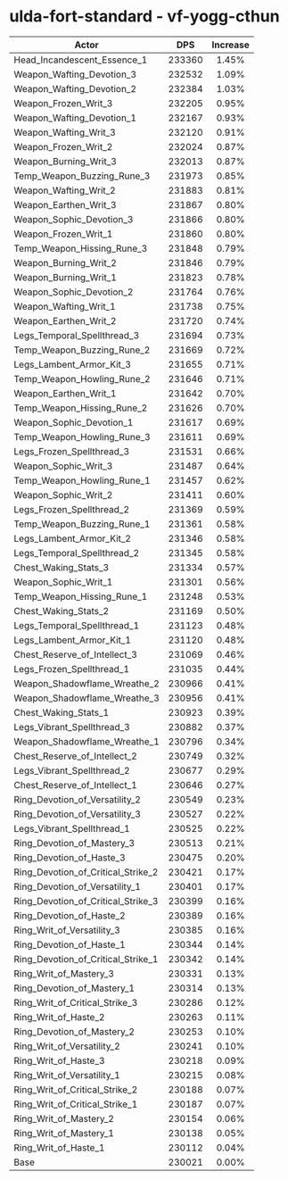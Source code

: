 # ulda-fort-standard - vf-yogg-cthun
| Actor | DPS | Increase |
|---|:---:|:---:|
|Head_Incandescent_Essence_1|233360|1.45%|
|Weapon_Wafting_Devotion_3|232532|1.09%|
|Weapon_Wafting_Devotion_2|232384|1.03%|
|Weapon_Frozen_Writ_3|232205|0.95%|
|Weapon_Wafting_Devotion_1|232167|0.93%|
|Weapon_Wafting_Writ_3|232120|0.91%|
|Weapon_Frozen_Writ_2|232024|0.87%|
|Weapon_Burning_Writ_3|232013|0.87%|
|Temp_Weapon_Buzzing_Rune_3|231973|0.85%|
|Weapon_Wafting_Writ_2|231883|0.81%|
|Weapon_Earthen_Writ_3|231867|0.80%|
|Weapon_Sophic_Devotion_3|231866|0.80%|
|Weapon_Frozen_Writ_1|231860|0.80%|
|Temp_Weapon_Hissing_Rune_3|231848|0.79%|
|Weapon_Burning_Writ_2|231846|0.79%|
|Weapon_Burning_Writ_1|231823|0.78%|
|Weapon_Sophic_Devotion_2|231764|0.76%|
|Weapon_Wafting_Writ_1|231738|0.75%|
|Weapon_Earthen_Writ_2|231720|0.74%|
|Legs_Temporal_Spellthread_3|231694|0.73%|
|Temp_Weapon_Buzzing_Rune_2|231669|0.72%|
|Legs_Lambent_Armor_Kit_3|231655|0.71%|
|Temp_Weapon_Howling_Rune_2|231646|0.71%|
|Weapon_Earthen_Writ_1|231642|0.70%|
|Temp_Weapon_Hissing_Rune_2|231626|0.70%|
|Weapon_Sophic_Devotion_1|231617|0.69%|
|Temp_Weapon_Howling_Rune_3|231611|0.69%|
|Legs_Frozen_Spellthread_3|231531|0.66%|
|Weapon_Sophic_Writ_3|231487|0.64%|
|Temp_Weapon_Howling_Rune_1|231457|0.62%|
|Weapon_Sophic_Writ_2|231411|0.60%|
|Legs_Frozen_Spellthread_2|231369|0.59%|
|Temp_Weapon_Buzzing_Rune_1|231361|0.58%|
|Legs_Lambent_Armor_Kit_2|231346|0.58%|
|Legs_Temporal_Spellthread_2|231345|0.58%|
|Chest_Waking_Stats_3|231334|0.57%|
|Weapon_Sophic_Writ_1|231301|0.56%|
|Temp_Weapon_Hissing_Rune_1|231248|0.53%|
|Chest_Waking_Stats_2|231169|0.50%|
|Legs_Temporal_Spellthread_1|231123|0.48%|
|Legs_Lambent_Armor_Kit_1|231120|0.48%|
|Chest_Reserve_of_Intellect_3|231069|0.46%|
|Legs_Frozen_Spellthread_1|231035|0.44%|
|Weapon_Shadowflame_Wreathe_2|230966|0.41%|
|Weapon_Shadowflame_Wreathe_3|230956|0.41%|
|Chest_Waking_Stats_1|230923|0.39%|
|Legs_Vibrant_Spellthread_3|230882|0.37%|
|Weapon_Shadowflame_Wreathe_1|230796|0.34%|
|Chest_Reserve_of_Intellect_2|230749|0.32%|
|Legs_Vibrant_Spellthread_2|230677|0.29%|
|Chest_Reserve_of_Intellect_1|230646|0.27%|
|Ring_Devotion_of_Versatility_2|230549|0.23%|
|Ring_Devotion_of_Versatility_3|230527|0.22%|
|Legs_Vibrant_Spellthread_1|230525|0.22%|
|Ring_Devotion_of_Mastery_3|230513|0.21%|
|Ring_Devotion_of_Haste_3|230475|0.20%|
|Ring_Devotion_of_Critical_Strike_2|230421|0.17%|
|Ring_Devotion_of_Versatility_1|230401|0.17%|
|Ring_Devotion_of_Critical_Strike_3|230399|0.16%|
|Ring_Devotion_of_Haste_2|230389|0.16%|
|Ring_Writ_of_Versatility_3|230385|0.16%|
|Ring_Devotion_of_Haste_1|230344|0.14%|
|Ring_Devotion_of_Critical_Strike_1|230342|0.14%|
|Ring_Writ_of_Mastery_3|230331|0.13%|
|Ring_Devotion_of_Mastery_1|230314|0.13%|
|Ring_Writ_of_Critical_Strike_3|230286|0.12%|
|Ring_Writ_of_Haste_2|230263|0.11%|
|Ring_Devotion_of_Mastery_2|230253|0.10%|
|Ring_Writ_of_Versatility_2|230241|0.10%|
|Ring_Writ_of_Haste_3|230218|0.09%|
|Ring_Writ_of_Versatility_1|230215|0.08%|
|Ring_Writ_of_Critical_Strike_2|230188|0.07%|
|Ring_Writ_of_Critical_Strike_1|230187|0.07%|
|Ring_Writ_of_Mastery_2|230154|0.06%|
|Ring_Writ_of_Mastery_1|230138|0.05%|
|Ring_Writ_of_Haste_1|230112|0.04%|
|Base|230021|0.00%|
